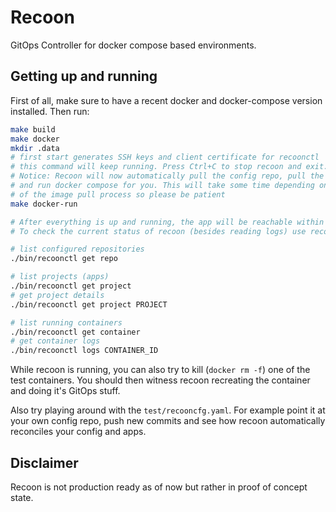# Recoon

GitOps Controller for docker compose based environments.

## Getting up and running

First of all, make sure to have a recent docker and docker-compose version installed. Then run:

```bash
make build
make docker
mkdir .data
# first start generates SSH keys and client certificate for recoonctl
# this command will keep running. Press Ctrl+C to stop recoon and exit.
# Notice: Recoon will now automatically pull the config repo, pull the app repo, build the app
# and run docker compose for you. This will take some time depending on your internet speed because
# of the image pull process so please be patient
make docker-run

# After everything is up and running, the app will be reachable within your browser over localhost:80
# To check the current status of recoon (besides reading logs) use recoonctl

# list configured repositories
./bin/recoonctl get repo

# list projects (apps)
./bin/recoonctl get project
# get project details
./bin/recoonctl get project PROJECT

# list running containers
./bin/recoonctl get container
# get container logs
./bin/recoonctl logs CONTAINER_ID
```

While recoon is running, you can also try to kill (`docker rm -f`) one of the test containers. You should then
witness recoon recreating the container and doing it's GitOps stuff.

Also try playing around with the `test/recooncfg.yaml`. For example point it at your own config repo, push new commits
and see how recoon automatically reconciles your config and apps.

## Disclaimer

Recoon is not production ready as of now but rather in proof of concept state.